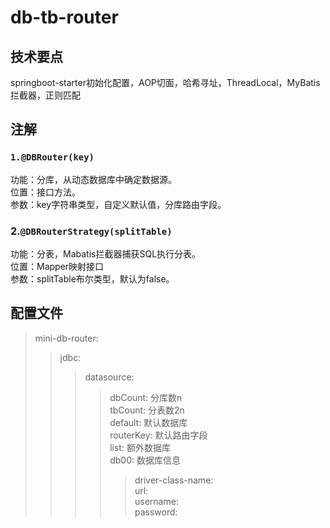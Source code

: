 # db-tb-router
## 技术要点
springboot-starter初始化配置，AOP切面，哈希寻址，ThreadLocal，MyBatis拦截器，正则匹配
## 注解
### `1.@DBRouter(key)`
功能：分库，从动态数据库中确定数据源。  
位置：接口方法。  
参数：key字符串类型，自定义默认值，分库路由字段。  

### 2.`@DBRouterStrategy(splitTable)`
功能：分表，Mabatis拦截器捕获SQL执行分表。  
位置：Mapper映射接口  
参数：splitTable布尔类型，默认为false。

## 配置文件
>mini-db-router:
>>jdbc:
>>>datasource:
>>>>dbCount: 分库数n  
>>>>tbCount: 分表数2n  
>>>>default: 默认数据库  
>>>>routerKey: 默认路由字段  
>>>>list: 额外数据库  
>>>>db00: 数据库信息
>>>>>driver-class-name:  
>>>>>url:  
>>>>>username:  
>>>>>password:  
